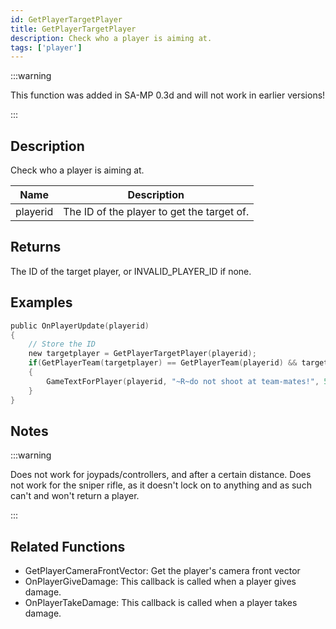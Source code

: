 ```yaml
---
id: GetPlayerTargetPlayer
title: GetPlayerTargetPlayer
description: Check who a player is aiming at.
tags: ['player']
---
```



:::warning

This function was added in SA-MP 0.3d and will not work in earlier versions!

:::

## Description

Check who a player is aiming at.


| Name | Description |
|------|-------------|
|playerid | The ID of the player to get the target of.|


## Returns

The ID of the target player, or INVALID_PLAYER_ID if none.


## Examples


```c
public OnPlayerUpdate(playerid)
{
    // Store the ID
    new targetplayer = GetPlayerTargetPlayer(playerid);
    if(GetPlayerTeam(targetplayer) == GetPlayerTeam(playerid) && targetplayer != INVALID_PLAYER_ID)
    {
        GameTextForPlayer(playerid, "~R~do not shoot at team-mates!", 5000, 3);
    }
}
```


## Notes

:::warning


 Does not work for joypads/controllers, and after a certain distance.
 Does not work for the sniper rifle, as it doesn't lock on to anything and as such can't and won't return a player.

:::


## Related Functions


-  GetPlayerCameraFrontVector: Get the player's camera front vector
- OnPlayerGiveDamage: This callback is called when a player gives damage.
- OnPlayerTakeDamage: This callback is called when a player takes damage.